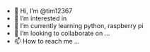 - 👋 Hi, I’m @tim12367
- 👀 I’m interested in 
- 🌱 I’m currently learning python, raspberry pi
- 💞️ I’m looking to collaborate on ...
- 📫 How to reach me ...

<!---
tim12367/tim12367 is a ✨ special ✨ repository because its `README.md` (this file) appears on your GitHub profile.
You can click the Preview link to take a look at your changes.
--->
